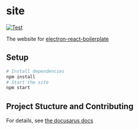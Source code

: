 # site

[![Test](https://github.com/electron-react-boilerplate/site/actions/workflows/test.yml/badge.svg)](https://github.com/electron-react-boilerplate/site/actions/workflows/test.yml)

The website for [electron-react-boilerplate](https://github.com/electron-react-boilerplate/electron-react-boilerplate)

## Setup

```sh
# Install dependencies
npm install
# Start the site
npm start
```

## Project Stucture and Contributing

For details, see [the docusarus docs](https://v2.docusaurus.io)
